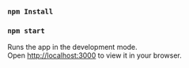 ### `npm Install`

### `npm start`

Runs the app in the development mode.\
Open [http://localhost:3000](http://localhost:3000) to view it in your browser.
